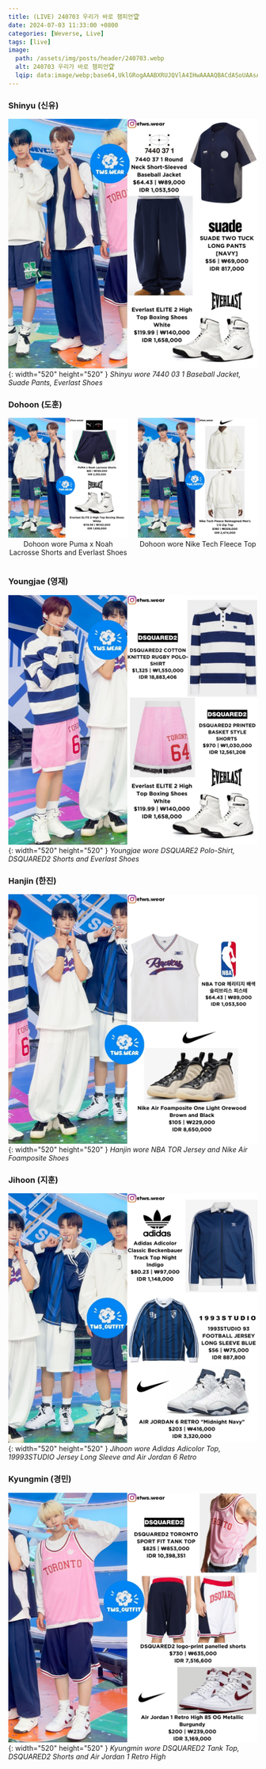 ```yaml
---
title: (LIVE) 240703 우리가 바로 챔피언🏆
date: 2024-07-03 11:33:00 +0800
categories: [Weverse, Live]
tags: [live]
image:
  path: /assets/img/posts/header/240703.webp
  alt: 240703 우리가 바로 챔피언🏆
  lqip: data:image/webp;base64,UklGRogAAABXRUJQVlA4IHwAAAAQBACdASoUAAsAPzmGuVOvKSWisAgB4CcJaAC24uAAWinviF79wXyWUAD+w4f4Y3I/9qJCiwxHbpF/DrHmt/8wqrOKRGje5KTOmcocIKODypfOvp774XG9mpTYPknzDxDy5vBW1ksvxiFjBpwyHrKUAl5kapbsL589S4AA
---
```


### Shinyu (신유)

![Desktop View](/assets/img/posts/weverse-live/240703-shinyu.jpg){: width="520" height="520" }
_Shinyu wore 7440 03 1 Baseball Jacket, Suade Pants, Everlast Shoes_

### Dohoon (도훈)

<div style="display: flex; justify-content: space-between;">
    <div style="flex: 1; padding-right: 10px;">
        <img src="/assets/img/posts/weverse-live/240703-dohoon.jpg" alt="Dohoon" style="width: 100%; height: auto;">
        <p style="text-align: center; margin-top: 1px;">Dohoon wore Puma x Noah Lacrosse Shorts and Everlast Shoes</p>
    </div>
    <div style="flex: 1; padding-left: 10px;">
        <img src="/assets/img/posts/weverse-live/240703-dohoon-1.jpg" alt="Dohoon" style="width: 100%; height: auto;">
        <p style="text-align: center; margin-top: 1px;">Dohoon wore Nike Tech Fleece Top </p>
    </div>
</div>

### Youngjae (영재)

![Desktop View](/assets/img/posts/weverse-live/240703-youngjae.jpg){: width="520" height="520" }
_Youngjae wore DSQUARE2 Polo-Shirt, DSQUARED2 Shorts and Everlast Shoes_

### Hanjin (한진)

![Desktop View](/assets/img/posts/weverse-live/240703-hanjin.jpg){: width="520" height="520" }
_Hanjin wore NBA TOR Jersey and Nike Air Foamposite Shoes_

### Jihoon (지훈)

![Desktop View](/assets/img/posts/weverse-live/240703-jihoon.jpg){: width="520" height="520" }
_Jihoon wore Adidas Adicolor Top, 19993STUDIO Jersey Long Sleeve and Air Jordan 6 Retro_

### Kyungmin (경민)

![Desktop View](/assets/img/posts/weverse-live/240703-kyungmin.jpg){: width="520" height="520" }
_Kyungmin wore DSQUARED2 Tank Top, DSQUARED2 Shorts and Air Jordan 1 Retro High_